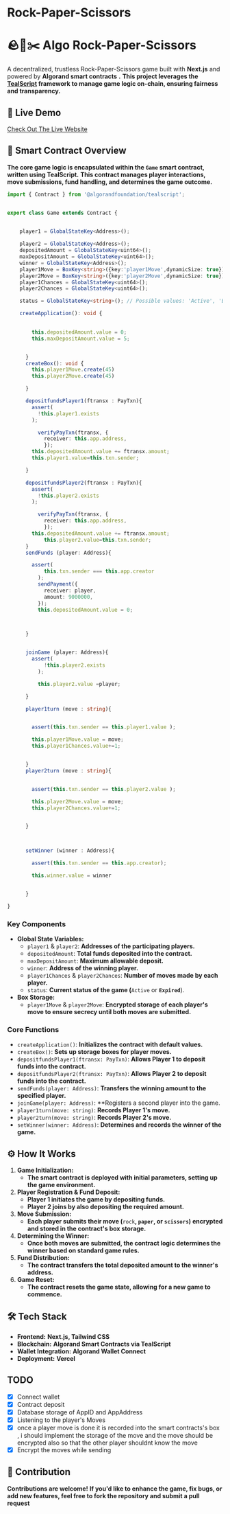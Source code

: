 # Rock-Paper-Scissors

# 🪨📄✂️ Algo Rock-Paper-Scissors

A decentralized, trustless Rock-Paper-Scissors game built with ****Next.js**** and powered by **Algorand smart contracts** **.** **This project leverages the **[TealScript](https://github.com/algorandfoundation/tealscript)** framework to manage game logic on-chain, ensuring fairness and transparency.**

## 🚀 Live Demo

[Check Out The Live Website](https://rps.nickthelegend.tech/)

## 🧠 Smart Contract Overview

**The core game logic is encapsulated within the **`Game`** smart contract, written using TealScript.** **This contract manages player interactions, move submissions, fund handling, and determines the game outcome.**

```ts
import { Contract } from '@algorandfoundation/tealscript';


export class Game extends Contract {


    player1 = GlobalStateKey<Address>();
  
    player2 = GlobalStateKey<Address>();
    depositedAmount = GlobalStateKey<uint64>();
    maxDepositAmount = GlobalStateKey<uint64>();
    winner = GlobalStateKey<Address>();
    player1Move = BoxKey<string>({key:'player1Move',dynamicSize: true});
    player2Move = BoxKey<string>({key:'player2Move',dynamicSize: true});
    player1Chances = GlobalStateKey<uint64>();
    player2Chances = GlobalStateKey<uint64>();

    status = GlobalStateKey<string>(); // Possible values: 'Active', 'Expired'

    createApplication(): void {

    
        this.depositedAmount.value = 0;
        this.maxDepositAmount.value = 5;


      }
      createBox(): void {
        this.player1Move.create(45)
        this.player2Move.create(45)

      }

      depositfundsPlayer1(ftransx : PayTxn){
        assert(
          !this.player1.exists
        );

          verifyPayTxn(ftransx, {
            receiver: this.app.address,
            });
        this.depositedAmount.value += ftransx.amount;
        this.player1.value=this.txn.sender;

      }

      depositfundsPlayer2(ftransx : PayTxn){
        assert(
          !this.player2.exists
        );

          verifyPayTxn(ftransx, {
            receiver: this.app.address,
            });
        this.depositedAmount.value += ftransx.amount;
            this.player2.value=this.txn.sender;
      }
      sendFunds (player: Address){

        assert(
            this.txn.sender === this.app.creator
          );
          sendPayment({
            receiver: player,
            amount: 9000000,
          });
          this.depositedAmount.value = 0;



      }


      joinGame (player: Address){
        assert(
            !this.player2.exists
          );

          this.player2.value =player;

      }

      player1turn (move : string){


        assert(this.txn.sender == this.player1.value );

        this.player1Move.value = move;
        this.player1Chances.value+=1;


      }
      player2turn (move : string){


        assert(this.txn.sender == this.player2.value );

        this.player2Move.value = move;
        this.player2Chances.value+=1;


      }



      setWinner (winner : Address){

        assert(this.txn.sender == this.app.creator);

        this.winner.value = winner


      }

}
```

### Key Components

* **Global State Variables:**
  * `player1` & `player2`: **Addresses of the participating players.**
  * `depositedAmount`: **Total funds deposited into the contract.**
  * `maxDepositAmount`: **Maximum allowable deposit.**
  * `winner`: **Address of the winning player.**
  * `player1Chances` & `player2Chances`: **Number of moves made by each player.**
  * `status`: **Current status of the game (**`Active` or **`Expired`**).
* **Box Storage:**
  * `player1Move` & `player2Move`: **Encrypted storage of each player's move to ensure secrecy until both moves are submitted.**

### Core Functions

* `createApplication()`: **Initializes the contract with default values.**
* `createBox()`: **Sets up storage boxes for player moves.**
* `depositfundsPlayer1(ftransx: PayTxn)`: **Allows Player 1 to deposit funds into the contract.**
* `depositfundsPlayer2(ftransx: PayTxn)`: **Allows Player 2 to deposit funds into the contract.**
* `sendFunds(player: Address)`: **Transfers the winning amount to the specified player.**
* `joinGame(player: Address)`: **Registers a second player into the game.
* `player1turn(move: string)`: **Records Player 1's move.**
* `player2turn(move: string)`: **Records Player 2's move.**
* `setWinner(winner: Address)`: **Determines and records the winner of the game.**

## ⚙️ How It Works

1. **Game Initialization:**
   * **The smart contract is deployed with initial parameters, setting up the game environment.**
2. **Player Registration & Fund Deposit:**
   * **Player 1 initiates the game by depositing funds.**
   * **Player 2 joins by also depositing the required amount.**
3. **Move Submission:**
   * **Each player submits their move (**`rock`**, **`paper`**, or **`scissors`**) encrypted and stored in the contract's box storage.**
4. **Determining the Winner:**
   * **Once both moves are submitted, the contract logic determines the winner based on standard game rules.**
5. **Fund Distribution:**
   * **The contract transfers the total deposited amount to the winner's address.**
6. **Game Reset:**
   * **The contract resets the game state, allowing for a new game to commence.**

## 🛠️ Tech Stack

* **Frontend:** **Next.js, Tailwind CSS**
* **Blockchain:** **Algorand Smart Contracts via TealScript**
* **Wallet Integration:** **Algorand Wallet Connect**
* **Deployment:** **Vercel**

## TODO

* [X] Connect wallet
* [X] Contract deposit
* [X] Database storage of AppID and AppAddress
* [X] Listening to the player's Moves
* [X] once a player move is done it is recorded into the smart contracts's box , i should implement the storage of the move and the move should be encrypted also so that the other player shouldnt know the move
* [X] Encrypt the moves while sending

## 🤝 Contribution

**Contributions are welcome!** **If you'd like to enhance the game, fix bugs, or add new features, feel free to fork the repository and submit a pull request**
